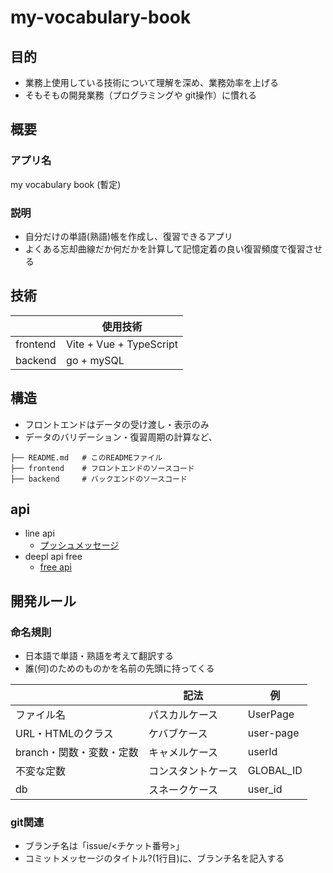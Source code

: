 # my-vocabulary-book

## 目的
- 業務上使用している技術について理解を深め、業務効率を上げる
- そもそもの開発業務（プログラミングや git操作）に慣れる

## 概要

### アプリ名
my vocabulary book (暫定)

### 説明
- 自分だけの単語(熟語)帳を作成し、復習できるアプリ
- よくある忘却曲線だか何だかを計算して記憶定着の良い復習頻度で復習させる

## 技術
|           | 使用技術                 |
| ---       | ---                     |
| frontend  | Vite + Vue + TypeScript |
| backend   | go + mySQL              |

## 構造

- フロントエンドはデータの受け渡し・表示のみ
- データのバリデーション・復習周期の計算など、

```
├── README.md   # このREADMEファイル
├── frontend    # フロントエンドのソースコード
├── backend     # バックエンドのソースコード
```

## api

- line api
  - [プッシュメッセージ](https://developers.line.biz/ja/reference/messaging-api/#send-push-message)
- deepl api free
  - [free api](https://support.deepl.com/hc/ja/articles/360021200939-DeepL-API-Free)

## 開発ルール
### 命名規則
- 日本語で単語・熟語を考えて翻訳する
- 誰(何)のためのものかを名前の先頭に持ってくる

|                          | 記法             | 例        |
| ---                      | ---              | ---       |
| ファイル名                | パスカルケース    | UserPage  |
| URL・HTMLのクラス         | ケバブケース      | user-page |
| branch・関数・変数・定数   | キャメルケース    | userId    |
| 不変な定数                | コンスタントケース | GLOBAL_ID |
| db                        | スネークケース    | user_id   |

### git関連
- ブランチ名は「issue/<チケット番号>」
- コミットメッセージのタイトル?(1行目)に、ブランチ名を記入する
